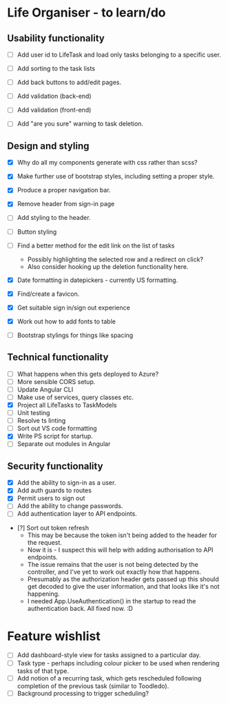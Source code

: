 # Life Organiser - to learn/do

## Usability functionality

- [ ] Add user id to LifeTask and load only tasks belonging to a specific user.
- [ ] Add sorting to the task lists
- [ ] Add back buttons to add/edit pages.
- [ ] Add validation (back-end)
- [ ] Add validation (front-end)
- [ ] Add "are you sure" warning to task deletion.


## Design and styling

- [X] Why do all my components generate with css rather than scss?
- [X] Make further use of bootstrap styles, including setting a proper style.
- [X] Produce a proper navigation bar.
- [X] Remove header from sign-in page
- [ ] Add styling to the header.
- [ ] Button styling
- [ ] Find a better method for the edit link on the list of tasks 
	- Possibly highlighting the selected row and a redirect on click?
	- Also consider hooking up the deletion functionality here.
- [X] Date formatting in datepickers - currently US formatting.
- [X] Find/create a favicon.
- [X] Get suitable sign in/sign out experience
- [X] Work out how to add fonts to table
- [ ] Bootstrap stylings for things like spacing


## Technical functionality

- [ ] What happens when this gets deployed to Azure?
- [ ] More sensible CORS setup.
- [ ] Update Angular CLI
- [ ] Make use of services, query classes etc.
- [X] Project all LifeTasks to TaskModels
- [ ] Unit testing
- [ ] Resolve ts linting
- [ ] Sort out VS code formatting
- [X] Write PS script for startup.
- [ ] Separate out modules in Angular

## Security functionality

- [X] Add the ability to sign-in as a user.
- [X] Add auth guards to routes
- [X] Permit users to sign out
- [ ] Add the ability to change passwords.
- [ ] Add authentication layer to API endpoints.
- [?] Sort out token refresh
	- This may be because the token isn't being added to the header for the request.
	- Now it is - I suspect this will help with adding authorisation to API endpoints.
	- The issue remains that the user is not being detected by the controller, and I've yet to work out exactly how that happens.
	- Presumably as the authorization header gets passed up this should get decoded to give the user information, and that looks like it's not happening.
	- I needed App.UseAuthentication() in the startup to read the authentication back. All fixed now. :D

# Feature wishlist

- [ ] Add dashboard-style view for tasks assigned to a particular day.
- [ ] Task type - perhaps including colour picker to be used when rendering tasks of that type.
- [ ] Add notion of a recurring task, which gets rescheduled following completion of the previous task (similar to Toodledo).
- [ ] Background processing to trigger scheduling?
